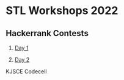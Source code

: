 # STL Workshops 2022

## Hackerrank Contests

1. [Day 1](https://www.hackerrank.com/contests/codecell-stl-workshop-2022/challenges)

2. [Day 2](https://www.hackerrank.com/contests/codecell-stl-workshop-2022-day-ii/challenges)

KJSCE Codecell
